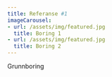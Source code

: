 ```yaml
---
title: Referanse #1
imageCarousel:
- url: /assets/img/featured.jpg
  title: Boring 1
- url: /assets/img/featured.jpg
  title: Boring 2
---
```


Grunnboring

